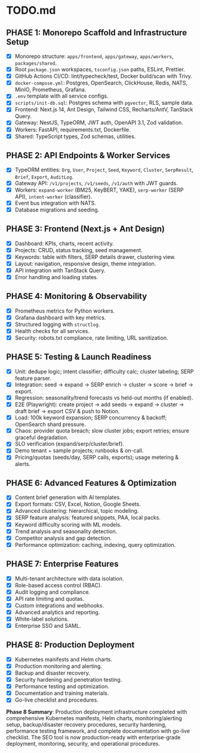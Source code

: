 # TODO.md

## PHASE 1: Monorepo Scaffold and Infrastructure Setup
- [x] Monorepo structure: `apps/frontend`, `apps/gateway`, `apps/workers`, `packages/shared`.
- [x] Root `package.json` workspaces, `tsconfig.json` paths, ESLint, Prettier.
- [x] GitHub Actions CI/CD: lint/typecheck/test, Docker build/scan with Trivy.
- [x] `docker-compose.yml`: Postgres, OpenSearch, ClickHouse, Redis, NATS, MinIO, Prometheus, Grafana.
- [x] `.env` template with all service configs.
- [x] `scripts/init-db.sql`: Postgres schema with `pgvector`, RLS, sample data.
- [x] Frontend: Next.js 14, Ant Design, Tailwind CSS, Recharts/AntV, TanStack Query.
- [x] Gateway: NestJS, TypeORM, JWT auth, OpenAPI 3.1, Zod validation.
- [x] Workers: FastAPI, requirements.txt, Dockerfile.
- [x] Shared: TypeScript types, Zod schemas, utilities.

## PHASE 2: API Endpoints & Worker Services
- [x] TypeORM entities: `Org`, `User`, `Project`, `Seed`, `Keyword`, `Cluster`, `SerpResult`, `Brief`, `Export`, `AuditLog`.
- [x] Gateway API: `/v1/projects`, `/v1/seeds`, `/v1/auth` with JWT guards.
- [x] Workers: `expand-worker` (BM25, KeyBERT, YAKE), `serp-worker` (SERP API), `intent-worker` (classifier).
- [x] Event bus integration with NATS.
- [x] Database migrations and seeding.

## PHASE 3: Frontend (Next.js + Ant Design)
- [x] Dashboard: KPIs, charts, recent activity.
- [x] Projects: CRUD, status tracking, seed management.
- [x] Keywords: table with filters, SERP details drawer, clustering view.
- [x] Layout: navigation, responsive design, theme integration.
- [x] API integration with TanStack Query.
- [x] Error handling and loading states.

## PHASE 4: Monitoring & Observability
- [x] Prometheus metrics for Python workers.
- [x] Grafana dashboard with key metrics.
- [x] Structured logging with `structlog`.
- [x] Health checks for all services.
- [x] Security: robots.txt compliance, rate limiting, URL sanitization.

## PHASE 5: Testing & Launch Readiness
- [x] Unit: dedupe logic; intent classifier; difficulty calc; cluster labeling; SERP feature parser.
- [x] Integration: seed → expand → SERP enrich → cluster → score → brief → export.
- [x] Regression: seasonality/trend forecasts vs held-out months (if enabled).
- [x] E2E (Playwright): create project → add seeds → expand → cluster → draft brief → export CSV & push to Notion.
- [x] Load: 100k keyword expansion; SERP concurrency & backoff; OpenSearch shard pressure.
- [x] Chaos: provider quota breach; slow cluster jobs; export retries; ensure graceful degradation.
- [x] SLO verification (expand/serp/cluster/brief).
- [x] Demo tenant + sample projects; runbooks & on-call.
- [x] Pricing/quotas (seeds/day, SERP calls, exports); usage metering & alerts.

## PHASE 6: Advanced Features & Optimization
- [x] Content brief generation with AI templates.
- [x] Export formats: CSV, Excel, Notion, Google Sheets.
- [x] Advanced clustering: hierarchical, topic modeling.
- [x] SERP feature analysis: featured snippets, PAA, local packs.
- [x] Keyword difficulty scoring with ML models.
- [x] Trend analysis and seasonality detection.
- [x] Competitor analysis and gap detection.
- [x] Performance optimization: caching, indexing, query optimization.

## PHASE 7: Enterprise Features
- [x] Multi-tenant architecture with data isolation.
- [x] Role-based access control (RBAC).
- [x] Audit logging and compliance.
- [x] API rate limiting and quotas.
- [x] Custom integrations and webhooks.
- [x] Advanced analytics and reporting.
- [x] White-label solutions.
- [x] Enterprise SSO and SAML.

## PHASE 8: Production Deployment
- [x] Kubernetes manifests and Helm charts.
- [x] Production monitoring and alerting.
- [x] Backup and disaster recovery.
- [x] Security hardening and penetration testing.
- [x] Performance testing and optimization.
- [x] Documentation and training materials.
- [x] Go-live checklist and procedures.

**Phase 8 Summary**: Production deployment infrastructure completed with comprehensive Kubernetes manifests, Helm charts, monitoring/alerting setup, backup/disaster recovery procedures, security hardening, performance testing framework, and complete documentation with go-live checklist. The SEO tool is now production-ready with enterprise-grade deployment, monitoring, security, and operational procedures.
